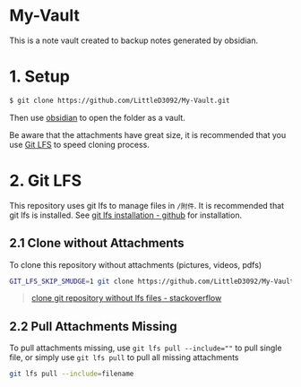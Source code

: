 # My-Vault
This is a note vault created to backup notes generated by obsidian.

# 1. Setup

```bash
$ git clone https://github.com/LittleD3092/My-Vault.git
```

Then use [obsidian](https://obsidian.md/) to open the folder as a vault.

Be aware that the attachments have great size, it is recommended that you use [Git LFS](https://github.com/LittleD3092/My-Vault#2-git-lfs) to speed cloning process.

# 2. Git LFS

This repository uses git lfs to manage files in `/附件`. It is recommended that git lfs is installed. See [git lfs installation - github](https://github.com/git-lfs/git-lfs/wiki/Installation) for installation.

## 2.1 Clone without Attachments

To clone this repository without attachments (pictures, videos, pdfs)

```bash
GIT_LFS_SKIP_SMUDGE=1 git clone https://github.com/LittleD3092/My-Vault.git
```

> [clone git repository without lfs files - stackoverflow](https://stackoverflow.com/questions/42019529/how-to-clone-pull-a-git-repository-ignoring-lfs)

## 2.2 Pull Attachments Missing

To pull attachments missing, use `git lfs pull --include=""` to pull single file, or simply use `git lfs pull` to pull all missing attachments

```bash
git lfs pull --include=filename
```
